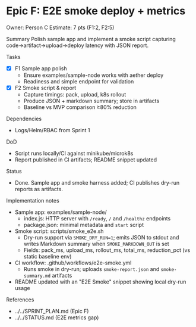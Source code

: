 # Epic F: E2E smoke deploy + metrics
Owner: Person C
Estimate: 7 pts (F1:2, F2:5)

Summary
Polish sample app and implement a smoke script capturing code→artifact→upload→deploy latency with JSON report.

Tasks
- [x] F1 Sample app polish
  - Ensure examples/sample-node works with aether deploy
  - Readiness and simple endpoint for validation
- [x] F2 Smoke script & report
  - Capture timings: pack, upload, k8s rollout
  - Produce JSON + markdown summary; store in artifacts
  - Baseline vs MVP comparison ≥80% reduction

Dependencies
- Logs/Helm/RBAC from Sprint 1

DoD
- Script runs locally/CI against minikube/microk8s
- Report published in CI artifacts; README snippet updated

Status
- Done. Sample app and smoke harness added; CI publishes dry-run reports as artifacts.

Implementation notes
- Sample app: examples/sample-node/
  - index.js: HTTP server with `/ready`, `/` and `/healthz` endpoints
  - package.json: minimal metadata and `start` script
- Smoke script: scripts/smoke_e2e.sh
  - Dry-run support via `SMOKE_DRY_RUN=1`; emits JSON to stdout and writes Markdown summary when `SMOKE_MARKDOWN_OUT` is set
  - Fields: pack_ms, upload_ms, rollout_ms, total_ms, reduction_pct (vs static baseline env)
- CI workflow: .github/workflows/e2e-smoke.yml
  - Runs smoke in dry-run; uploads `smoke-report.json` and `smoke-summary.md` artifacts
- README updated with an "E2E Smoke" snippet showing local dry-run usage

References
- ../../SPRINT_PLAN.md (Epic F)
- ../../STATUS.md (E2E metrics gap)
